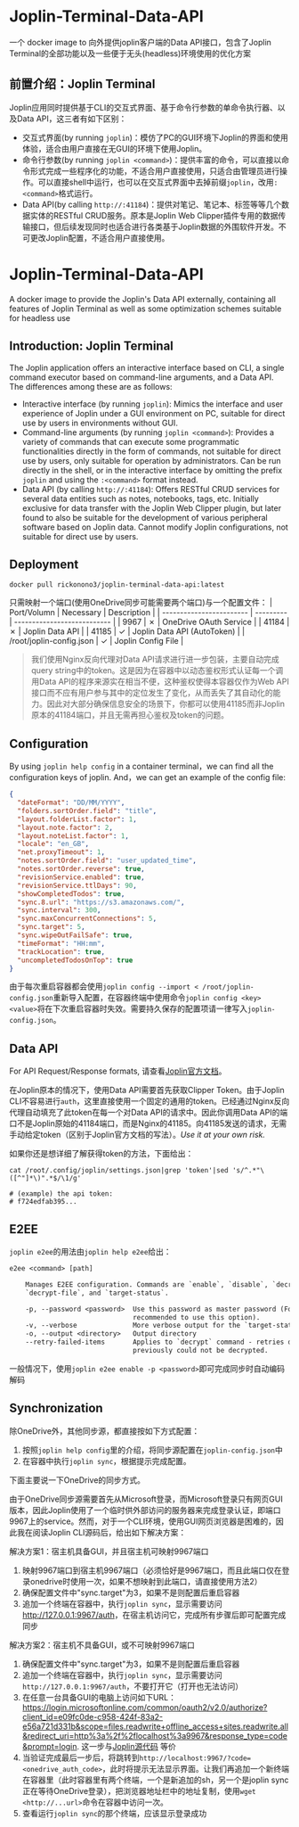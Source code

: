 # Joplin-Terminal-Data-API
一个 docker image to 向外提供joplin客户端的Data API接口，包含了Joplin Terminal的全部功能以及一些便于无头(headless)环境使用的优化方案

## 前置介绍：Joplin Terminal
Joplin应用同时提供基于CLI的交互式界面、基于命令行参数的单命令执行器、以及Data API，这三者有如下区别：

- 交互式界面(by running `joplin`)：模仿了PC的GUI环境下Joplin的界面和使用体验，适合由用户直接在无GUI的环境下使用Joplin。
- 命令行参数(by running `joplin <command>`)：提供丰富的命令，可以直接以命令形式完成一些程序化的功能，不适合用户直接使用，只适合由管理员进行操作。可以直接shell中运行，也可以在交互式界面中去掉前缀`joplin`，改用`:<command>`格式运行。
- Data API(by calling `http://:41184`)：提供对笔记、笔记本、标签等等几个数据实体的RESTful CRUD服务。原本是Joplin Web Clipper插件专用的数据传输接口，但后续发现同时也适合进行各类基于Joplin数据的外围软件开发。不可更改Joplin配置，不适合用户直接使用。

# Joplin-Terminal-Data-API
A docker image to provide the Joplin's Data API externally, containing all features of Joplin Terminal as well as some optimization schemes suitable for headless use

## Introduction: Joplin Terminal
The Joplin application offers an interactive interface based on CLI, a single command executor based on command-line arguments, and a Data API. The differences among these are as follows:

- Interactive interface (by running `joplin`): Mimics the interface and user experience of Joplin under a GUI environment on PC, suitable for direct use by users in environments without GUI.
- Command-line arguments (by running `joplin <command>`): Provides a variety of commands that can execute some programmatic functionalities directly in the form of commands, not suitable for direct use by users, only suitable for operation by administrators. Can be run directly in the shell, or in the interactive interface by omitting the prefix `joplin` and using the `:<command>` format instead.
- Data API (by calling `http://:41184`): Offers RESTful CRUD services for several data entities such as notes, notebooks, tags, etc. Initially exclusive for data transfer with the Joplin Web Clipper plugin, but later found to also be suitable for the development of various peripheral software based on Joplin data. Cannot modify Joplin configurations, not suitable for direct use by users.


## Deployment
```
docker pull rickonono3/joplin-terminal-data-api:latest
```

只需映射一个端口(使用OneDrive同步可能需要两个端口)与一个配置文件：
| Port/Volumn              | Necessary | Description                 |
| ------------------------ | --------- | --------------------------- |
| 9967                     | ✗         | OneDrive OAuth Service      |
| 41184                    | ✗         | Joplin Data API             |
| 41185                    | ✓         | Joplin Data API (AutoToken) |
| /root/joplin-config.json | ✓         | Joplin Config File          |

> 我们使用Nginx反向代理对Data API请求进行进一步包装，主要自动完成query string中的token。这是因为在容器中以动态鉴权形式认证每一个调用Data API的程序来源实在相当不便，这种鉴权使得本容器仅作为Web API接口而不应有用户参与其中的定位发生了变化，从而丢失了其自动化的能力。因此对大部分确保信息安全的场景下，你都可以使用41185而非Joplin原本的41184端口，并且无需再担心鉴权及token的问题。

## Configuration
By using `joplin help config` in a container terminal，we can find all the configuration keys of joplin. And，we can get an example of the config file:

```json
{
  "dateFormat": "DD/MM/YYYY",
  "folders.sortOrder.field": "title",
  "layout.folderList.factor": 1,
  "layout.note.factor": 2,
  "layout.noteList.factor": 1,
  "locale": "en_GB",
  "net.proxyTimeout": 1,
  "notes.sortOrder.field": "user_updated_time",
  "notes.sortOrder.reverse": true,
  "revisionService.enabled": true,
  "revisionService.ttlDays": 90,
  "showCompletedTodos": true,
  "sync.8.url": "https://s3.amazonaws.com/",
  "sync.interval": 300,
  "sync.maxConcurrentConnections": 5,
  "sync.target": 5,
  "sync.wipeOutFailSafe": true,
  "timeFormat": "HH:mm",
  "trackLocation": true,
  "uncompletedTodosOnTop": true
}
```

由于每次重启容器都会使用`joplin config --import < /root/joplin-config.json`重新导入配置，在容器终端中使用命令`joplin config <key> <value>`将在下次重启容器时失效。需要持久保存的配置项请一律写入`joplin-config.json`。

## Data API

For API Request/Response formats, 请查看[Joplin官方文档](https://joplinapp.org/help/api/references/rest_api/#using-the-api)。

在Joplin原本的情况下，使用Data API需要首先获取Clipper Token。由于Joplin CLI不容易进行`auth`，这里直接使用一个固定的通用的token。已经通过Nginx反向代理自动填充了此token在每一个对Data API的请求中。因此你调用Data API的端口不是Joplin原始的41184端口，而是Nginx的41185。向41185发送的请求，无需手动给定token（区别于Joplin官方文档的写法）。*Use it at your own risk.*

如果你还是想详细了解获得token的方法，下面给出：

```
cat /root/.config/joplin/settings.json|grep 'token'|sed 's/^.*"\([^"]*\)".*$/\1/g'

# (example) the api token:
# f724edfab395...
```

## E2EE
`joplin e2ee`的用法由`joplin help e2ee`给出：

```txt
e2ee <command> [path]

    Manages E2EE configuration. Commands are `enable`, `disable`, `decrypt`, `status`, 
    `decrypt-file`, and `target-status`.

    -p, --password <password>  Use this password as master password (For security reasons, it is not 
                               recommended to use this option).
    -v, --verbose              More verbose output for the `target-status` command
    -o, --output <directory>   Output directory
    --retry-failed-items       Applies to `decrypt` command - retries decrypting items that 
                               previously could not be decrypted.
```

一般情况下，使用`joplin e2ee enable -p <password>`即可完成同步时自动编码解码


## Synchronization
除OneDrive外，其他同步源，都直接按如下方式配置：
1. 按照`joplin help config`里的介绍，将同步源配置在`joplin-config.json`中
2. 在容器中执行`joplin sync`，根据提示完成配置。

下面主要说一下OneDrive的同步方式。

由于OneDrive同步源需要首先从Microsoft登录，而Microsoft登录只有网页GUI版本，因此Joplin使用了一个临时供外部访问的服务器来完成登录认证，即端口9967上的service。然而，对于一个CLI环境，使用GUI网页浏览器是困难的，因此我在阅读Joplin CLI源码后，给出如下解决方案：

解决方案1：宿主机具备GUI，并且宿主机可映射9967端口

1. 映射9967端口到宿主机9967端口（必须恰好是9967端口，而且此端口仅在登录onedrive时使用一次，如果不想映射到此端口，请直接使用方法2）
2. 确保配置文件中"sync.target"为3，如果不是则配置后重启容器
3. 追加一个终端在容器中，执行`joplin sync`，显示需要访问<http://127.0.0.1:9967/auth>，在宿主机访问它，完成所有步骤后即可配置完成同步

解决方案2：宿主机不具备GUI，或不可映射9967端口
1. 确保配置文件中"sync.target"为3，如果不是则配置后重启容器
2. 追加一个终端在容器中，执行`joplin sync`，显示需要访问`http://127.0.0.1:9967/auth`，不要打开它（打开也无法访问）
3. 在任意一台具备GUI的电脑上访问如下URL：<https://login.microsoftonline.com/common/oauth2/v2.0/authorize?client_id=e09fc0de-c958-424f-83a2-e56a721d331b&scope=files.readwrite+offline_access+sites.readwrite.all&redirect_uri=http%3a%2f%2flocalhost%3a9967&response_type=code&prompt=login>. 这一步与[Joplin源代码](<https://github.com/laurent22/joplin/blob/d7a0d74c4da96cca27af07b3c908a7ca97227be7/packages/lib/onedrive-api.ts#L87>) 等价
4. 当验证完成最后一步后，将跳转到`http://localhost:9967/?code=<onedrive_auth_code>`，此时将提示无法显示界面。让我们再追加一个新终端在容器里（此时容器里有两个终端，一个是新追加的sh，另一个是joplin sync正在等待OneDrive登录），把浏览器地址栏中的地址复制，使用`wget <http://...url>`命令在容器中访问一次。
5. 查看运行`joplin sync`的那个终端，应该显示登录成功